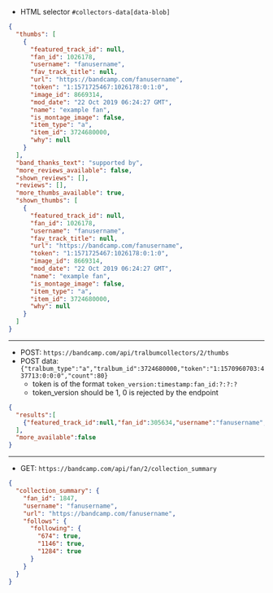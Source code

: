 - HTML selector `#collectors-data[data-blob]`

```json
{
  "thumbs": [
    {
      "featured_track_id": null,
      "fan_id": 1026178,
      "username": "fanusername",
      "fav_track_title": null,
      "url": "https://bandcamp.com/fanusername",
      "token": "1:1571725467:1026178:0:1:0",
      "image_id": 8669314,
      "mod_date": "22 Oct 2019 06:24:27 GMT",
      "name": "example fan",
      "is_montage_image": false,
      "item_type": "a",
      "item_id": 3724680000,
      "why": null
    }
  ],
  "band_thanks_text": "supported by",
  "more_reviews_available": false,
  "shown_reviews": [],
  "reviews": [],
  "more_thumbs_available": true,
  "shown_thumbs": [
    {
      "featured_track_id": null,
      "fan_id": 1026178,
      "username": "fanusername",
      "fav_track_title": null,
      "url": "https://bandcamp.com/fanusername",
      "token": "1:1571725467:1026178:0:1:0",
      "image_id": 8669314,
      "mod_date": "22 Oct 2019 06:24:27 GMT",
      "name": "example fan",
      "is_montage_image": false,
      "item_type": "a",
      "item_id": 3724680000,
      "why": null
    }
  ]
}
```

---

- POST: `https://bandcamp.com/api/tralbumcollectors/2/thumbs`
- POST data: `{"tralbum_type":"a","tralbum_id":3724680000,"token":"1:1570960703:437713:0:0:0","count":80}`
  + token is of the format `token_version:timestamp:fan_id:?:?:?`
  + token_version should be 1, 0 is rejected by the endpoint

```json
{
  "results":[
    {"featured_track_id":null,"fan_id":305634,"username":"fanusername","fav_track_title":null,"url":"https://bandcamp.com/fanusername","token":"1:1570940724:305634:0:0:0","image_id":3385566,"mod_date":"13 Oct 2019 04:25:24 GMT","name":"example fan","is_montage_image":true,"item_type":"a","item_id":3724680000,"why":null}
  ],
  "more_available":false
}
```

---

- GET: `https://bandcamp.com/api/fan/2/collection_summary`

```json
{
  "collection_summary": {
    "fan_id": 1847,
    "username": "fanusername",
    "url": "https://bandcamp.com/fanusername",
    "follows": {
      "following": {
        "674": true,
        "1146": true,
        "1284": true
      }
    }
  }
}
```
